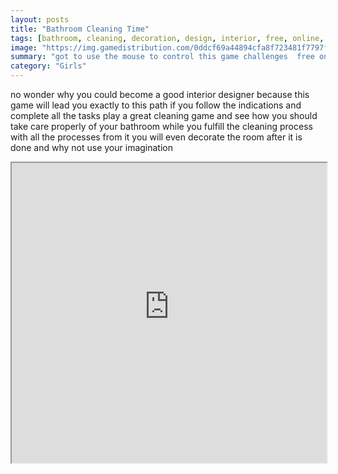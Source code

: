 ```yaml
---
layout: posts
title: "Bathroom Cleaning Time"
tags: [bathroom, cleaning, decoration, design, interior, free, online, games, oyna, game, free, games, play, play, games]
image: "https://img.gamedistribution.com/0ddcf69a44894cfa8f723481f7797f26.jpg"
summary: "got to use the mouse to control this game challenges  free online games oyna game free games play play games"
category: "Girls"
---
```


no wonder why you could become a good interior designer because this game will lead you exactly to this path if you follow the indications and complete all the tasks play a great cleaning game and see how you should take care properly of your bathroom while you fulfill the cleaning process with all the processes from it you will even decorate the room after it is done and why not use your imagination

<iframe width="100%" height="480px;" src="https://flash.gamedistribution.com?game=0ddcf69a44894cfa8f723481f7797f26"></iframe>